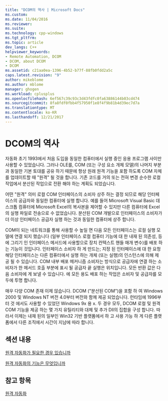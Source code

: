 ```yaml
---
title: "DCOM의 역사 | Microsoft Docs"
ms.custom: 
ms.date: 11/04/2016
ms.reviewer: 
ms.suite: 
ms.technology: cpp-windows
ms.tgt_pltfrm: 
ms.topic: article
dev_langs: C++
helpviewer_keywords:
- Remote Automation, DCOM
- DCOM, about DCOM
- DCOM
ms.assetid: c21aa0ea-1396-4b52-b77f-88fb0fdd2a5c
caps.latest.revision: "9"
author: mikeblome
ms.author: mblome
manager: ghogen
ms.workload: cplusplus
ms.openlocfilehash: 6ef567c39c93c3d43fdfc0fa63886144b03cd474
ms.sourcegitcommit: 8fa8fdf0fbb4f57950f1e8f4f9b81b4d39ec7d7a
ms.translationtype: MT
ms.contentlocale: ko-KR
ms.lasthandoff: 12/21/2017
---
```

# <a name="history-of-dcom"></a>DCOM의 역사
자동화 초기 1993에서 처음 도입을 동일한 컴퓨터에서 실행 중인 응용 프로그램 사이만 사용할 수 있었습니다. 그러나 OLE를, COM (또는 구성 요소 개체 모델)의 나머지 부분과 동일한 기본 토대를 공유 하기 때문에 항상 원래 원격 기능을 포함 하도록 COM 자체를 업데이트할 때 "원격" 될 것을 합니다. 기존 코드를 거의 또는 전혀 변경 순수한 로컬 작업에서 분산된 작업으로 전환 해야 하는 계획도 되었습니다.  
  
 어떤 "원격" 의미 로컬 COM 인터페이스의 소비자 상주 하는 결정 되므로 해당 인터페이스의 공급자와 동일한 컴퓨터에 실행 합니다. 예를 들어 Microsoft Visual Basic 데스크톱 컴퓨터에 Microsoft Excel의 복사본을 제어할 수 있지만 다른 컴퓨터에 Excel의 실행 파일로 전송으로 수 없었습니다. 분산된 COM 개발으로 인터페이스의 소비자가 더 이상 인터페이스 공급자 실행 하는 것과 동일한 컴퓨터에 상주 합니다.  
  
 COM이 되는 네트워크를 통해 사용할 수 높일 면 다음 모든 인터페이스는 로컬 실행 모델에 연결 되지 했습니다 (일부 인터페이스 로컬 컴퓨터 기능에 대 한 내재 된 의존성, 등에 그리기 인 인터페이스 메서드에 사용할으로 장치 컨텍스트 핸들 매개 변수)를 배포 하는 기능이 것입니다. 인터페이스 소비자 하 게 만드는; 지정 된 인터페이스에 대 한 요청 해당 인터페이스는 다른 컴퓨터에서 실행 하는 개체 (또는 실행)의 인스턴스에 의해 제공 될 수 있습니다. COM 내부 배포 메커니즘 소비자는 방식으로 공급자에 연결 하는 소비자가 한 메서드 호출 부분에 표시 될 공급자 끝 실행은 위치입니다. 모든 반환 값은 다음 소비자에 게 보낼 수 있습니다. 에 모든 용도 배포 하는 작업은 소비자 및 공급자를 모두에 투명 합니다.  
  
 매우 다양 COM 존재 이제 않습니다. DCOM ("분산된 COM")을 포함 하 여 Windows 2000 및 Windows NT 버전 4.0부터 버전와 함께 제공 되었습니다. 런타임에 1996부터 것 에서도 사용할 수 있었던 Windows 9x 용 x. 두 경우 모두, DCOM 로컬 및 원격 COM 기능을 제공 하는 몇 가지 유틸리티와 대체 및 추가 Dll의 집합을 구성 합니다. 따라서 이제는 내재 된의 일부인 Win32 기반 플랫폼에서 하 고 사용 가능 하 게 다른 플랫폼에서 다른 조직에서 시간이 지남에 따라 합니다.  
  
## <a name="in-this-section"></a>섹션 내용  
 [원격 자동화가 필요한 경우 있습니까](where-does-remote-automation-fit-in-q.md)  
  
 [원격 자동화의 기능은 무엇입니까](what-does-remote-automation-provide-q.md)  
  
## <a name="see-also"></a>참고 항목  
 [원격 자동화](../mfc/remote-automation.md)
